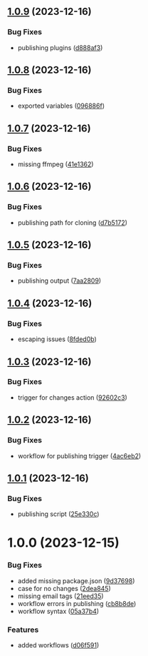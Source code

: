 ## [1.0.9](https://github.com/GonzaloHirsch/shader-playground/compare/v1.0.8...v1.0.9) (2023-12-16)


### Bug Fixes

* publishing plugins ([d888af3](https://github.com/GonzaloHirsch/shader-playground/commit/d888af315d83f5a08584b4b215a9faadc1c7416b))

## [1.0.8](https://github.com/GonzaloHirsch/shader-playground/compare/v1.0.7...v1.0.8) (2023-12-16)


### Bug Fixes

* exported variables ([096886f](https://github.com/GonzaloHirsch/shader-playground/commit/096886f60fdcede931e8aed1f2e293d8bedcbc9d))

## [1.0.7](https://github.com/GonzaloHirsch/shader-playground/compare/v1.0.6...v1.0.7) (2023-12-16)


### Bug Fixes

* missing ffmpeg ([41e1362](https://github.com/GonzaloHirsch/shader-playground/commit/41e13620bd546ca0b68f10841ab4ccd23bee34fc))

## [1.0.6](https://github.com/GonzaloHirsch/shader-playground/compare/v1.0.5...v1.0.6) (2023-12-16)


### Bug Fixes

* publishing path for cloning ([d7b5172](https://github.com/GonzaloHirsch/shader-playground/commit/d7b517221ee348ee0c6c50214a3892f56f4d12af))

## [1.0.5](https://github.com/GonzaloHirsch/shader-playground/compare/v1.0.4...v1.0.5) (2023-12-16)


### Bug Fixes

* publishing output ([7aa2809](https://github.com/GonzaloHirsch/shader-playground/commit/7aa2809ed10fa216d36cfebce173680206105831))

## [1.0.4](https://github.com/GonzaloHirsch/shader-playground/compare/v1.0.3...v1.0.4) (2023-12-16)


### Bug Fixes

* escaping issues ([8fded0b](https://github.com/GonzaloHirsch/shader-playground/commit/8fded0bb9b710d6157f2dd160fd94fbc28a5423f))

## [1.0.3](https://github.com/GonzaloHirsch/shader-playground/compare/v1.0.2...v1.0.3) (2023-12-16)


### Bug Fixes

* trigger for changes action ([92602c3](https://github.com/GonzaloHirsch/shader-playground/commit/92602c33ff38946a574d107ff705cf2125f8029e))

## [1.0.2](https://github.com/GonzaloHirsch/shader-playground/compare/v1.0.1...v1.0.2) (2023-12-16)


### Bug Fixes

* workflow for publishing trigger ([4ac6eb2](https://github.com/GonzaloHirsch/shader-playground/commit/4ac6eb22b6efe9a83195d786aa11c80690a3d5da))

## [1.0.1](https://github.com/GonzaloHirsch/shader-playground/compare/v1.0.0...v1.0.1) (2023-12-16)


### Bug Fixes

* publishing script ([25e330c](https://github.com/GonzaloHirsch/shader-playground/commit/25e330cfc774e7deaaa61414c4fbc999227b5bb2))

# 1.0.0 (2023-12-15)


### Bug Fixes

* added missing package.json ([9d37698](https://github.com/GonzaloHirsch/shader-playground/commit/9d376985eedad0d68fd0c83f6d42bd001c910251))
* case for no changes ([2dea845](https://github.com/GonzaloHirsch/shader-playground/commit/2dea845a1a061efe30921e33951aa638eb24c65d))
* missing email tags ([21eed35](https://github.com/GonzaloHirsch/shader-playground/commit/21eed35cde0579ce93fa42bc693791fc9c2bd115))
* workflow errors in publishing ([cb8b8de](https://github.com/GonzaloHirsch/shader-playground/commit/cb8b8de82a7d4bd3904d8c0197d9bb2cde61ad64))
* workflow syntax ([05a37b4](https://github.com/GonzaloHirsch/shader-playground/commit/05a37b482cc3127fd6b88ee94d15c3ba04c70e67))


### Features

* added workflows ([d06f591](https://github.com/GonzaloHirsch/shader-playground/commit/d06f591668c523b4b81f2dfb57e4198732a16615))

